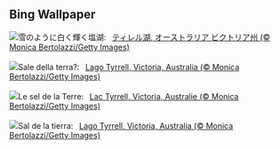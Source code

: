 ## Bing Wallpaper
![](https://www.bing.com/th?id=OHR.LakeTyrrell_JA-JP3510337163_UHD.jpg&w=1000)雪のように白く輝く塩湖:&nbsp;&ensp;[ティレル湖, オーストラリア ビクトリア州 (© Monica Bertolazzi/Getty Images)](https://www.bing.com/th?id=OHR.LakeTyrrell_JA-JP3510337163_UHD.jpg)
<br><br/>
![](https://www.bing.com/th?id=OHR.LakeTyrrell_IT-IT6174481161_UHD.jpg&w=1000)Sale della terra?:&nbsp;&ensp;[Lago Tyrrell, Victoria, Australia (© Monica Bertolazzi/Getty Images)](https://www.bing.com/th?id=OHR.LakeTyrrell_IT-IT6174481161_UHD.jpg)
<br><br/>
![](https://www.bing.com/th?id=OHR.LakeTyrrell_FR-FR7385244492_UHD.jpg&w=1000)Le sel de la Terre:&nbsp;&ensp;[Lac Tyrrell, Victoria, Australie (© Monica Bertolazzi/Getty Images)](https://www.bing.com/th?id=OHR.LakeTyrrell_FR-FR7385244492_UHD.jpg)
<br><br/>
![](https://www.bing.com/th?id=OHR.LakeTyrrell_ES-ES9869603940_UHD.jpg&w=1000)Sal de la tierra:&nbsp;&ensp;[Lago Tyrrell, Victoria, Australia (© Monica Bertolazzi/Getty Images)](https://www.bing.com/th?id=OHR.LakeTyrrell_ES-ES9869603940_UHD.jpg)
<br><br/>
